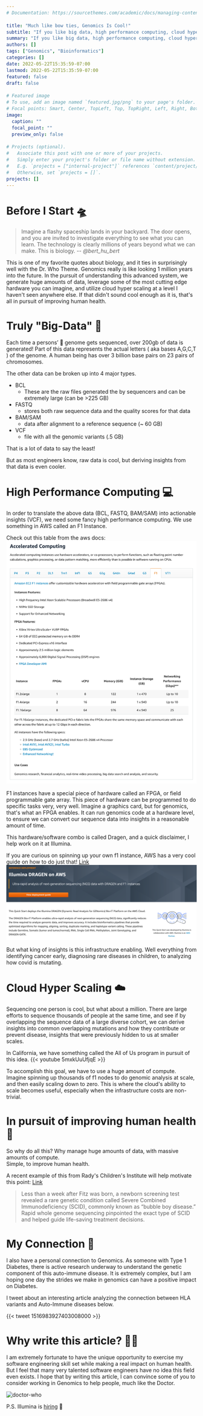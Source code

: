 ```yaml
---
# Documentation: https://sourcethemes.com/academic/docs/managing-content/

title: "Much like bow ties, Genomics Is Cool!"
subtitle: "If you like big data, high performance computing, cloud hyper scaling, and solving real problems to improve human health, you will love genomics."
summary: "If you like big data, high performance computing, cloud hyper scaling, and solving real problems to improve human health, you will love genomics."
authors: []
tags: ["Genomics", "Bioinformatics"]
categories: []
date: 2022-05-22T15:35:59-07:00
lastmod: 2022-05-22T15:35:59-07:00
featured: false
draft: false

# Featured image
# To use, add an image named `featured.jpg/png` to your page's folder.
# Focal points: Smart, Center, TopLeft, Top, TopRight, Left, Right, BottomLeft, Bottom, BottomRight.
image:
  caption: ""
  focal_point: ""
  preview_only: false

# Projects (optional).
#   Associate this post with one or more of your projects.
#   Simply enter your project's folder or file name without extension.
#   E.g. `projects = ["internal-project"]` references `content/project/deep-learning/index.md`.
#   Otherwise, set `projects = []`.
projects: []
---
```


# Before I Start 🛸
> Imagine a flashy spaceship lands in your backyard. 
> The door opens, and you are invited to investigate everything to see what you can learn. 
> The technology is clearly millions of years beyond what we can make.
> This is biology.
> -- <cite>@bert_hu_bert</cite>

This is one of my favorite quotes about biology, and it ties in surprisingly well with the Dr. Who Theme. 
Genomics really is like looking 1 million years into the future. In the pursuit of understanding this advanced system, 
we generate huge amounts of data, leverage some of the most cutting edge hardware you can imagine, 
and utilize cloud hyper scaling at a level I haven't seen anywhere else.
If that didn't sound cool enough as it is, that's all in pursuit of improving human health.

# Truly "Big-Data" 💽
Each time a persons’ 🧬 genome gets sequenced, over 200gb of data is generated! 
Part of this data represents the actual letters ( aka bases A,G,C,T ) of the genome. 
A human being has over 3 billion base pairs on 23 pairs of chromosomes. 

The other data can be broken up into 4 major types.
- BCL
  - These are the raw files generated the by sequencers and can be extremely large (can be >225 GB)
- FASTQ
  - stores both raw sequence data and the quality scores for that data
- BAM/SAM
  - data after alignment to a reference sequence (~ 60 GB)
- VCF
  - file with all the genomic variants (.5 GB)

That is a lot of data to say the least!

But as most engineers know, raw data is cool, but deriving insights from that data is even cooler.

# High Performance Computing 💻
In order to translate the above data (BCL, FASTQ, BAM/SAM) into actionable insights (VCF), we need some fancy high performance computing.
We use something in AWS called an F1 Instance.

Check out this table from the aws docs:
![f1.png](f1.png)

F1 instances have a special piece of hardware called an FPGA, or field programmable gate array. This piece of hardware
can be programmed to do specific tasks very, very well.
Imagine a graphics card, but for genomics, that's what an FPGA enables. 
It can run genomics code at a hardware level, to ensure we can convert our sequence data into insights in a 
reasonable amount of time.

This hardware/software combo is called Dragen, and a quick disclaimer, I help work on it at Illumina.

If you are curious on spinning up your own f1 instance, AWS has a very cool guide on how to do just that!
[Link](https://aws.amazon.com/quickstart/architecture/illumina-dragen/)
![guide.png](guide.png)

But what king of insights is this infrastructure enabling. Well everything from identifying cancer early, 
diagnosing rare diseases in children, 
to analyzing how covid is mutating.

# Cloud Hyper Scaling ☁️
Sequencing one person is cool, but what about a million.
There are large efforts to sequence thousands of people at the same time, and see if by overlapping the sequence 
data of a large diverse cohort, we can derive insights into common overlapping mutations and how they contribute or prevent disease,
insights that were previously hidden to us at smaller scales.

In California, we have something called the All of Us program in pursuit of this idea.
{{< youtube 5mxkUuUfjqE >}}

To accomplish this goal, we have to use a huge amount of compute.
Imagine spinning up thousands of f1 nodes to do genomic analysis at scale, and then easily scaling down to zero.
This is where the cloud's ability to scale becomes useful, especially when the infrastructure costs are non-trivial.

# In pursuit of improving human health 🩻
So why do all this?
Why manage huge amounts of data, with massive amounts of compute.  
Simple, to improve human health.

A recent example of this from Rady's Children's Institute will help motivate this point: [Link](https://radygenomics.org/case-studies/fitzs-story/)
> Less than a week after Fitz was born, a newborn screening test revealed a rare genetic condition called Severe 
> Combined Immunodeficiency (SCID), commonly known as “bubble boy disease.” 
> Rapid whole genome sequencing pinpointed the exact type of SCID and helped guide life-saving treatment decisions.

# My Connection 💉
I also have a personal connection to Genomics. As someone with Type 1 Diabetes, 
there is active research underway to understand the genetic component of this auto-immune disease.
It is extremely complex, but I am hoping one day the strides we make in genomics can have a positive impact on Diabetes.

I tweet about an interesting article analyzing the connection between HLA variants and Auto-Immune diseases below.

{{< tweet 1516983927403008000 >}}

# Why write this article? 👨‍💻
I am extremely fortunate to have the unique opportunity to exercise my software engineering skill set while making 
a real impact on human health.
But I feel that many very talented software engineers have no idea this field even exists.
I hope that by writing this article, I can convince some of you to consider working in Genomics to help people, much like the Doctor.

![doctor-who](doctor-who.png)

P.S. Illumina is [hiring](https://illumina.wd1.myworkdayjobs.com/illumina-careers?jobFamilyGroup=662dc3b84e394f76a0fa663a3b349ff1) 🥳



